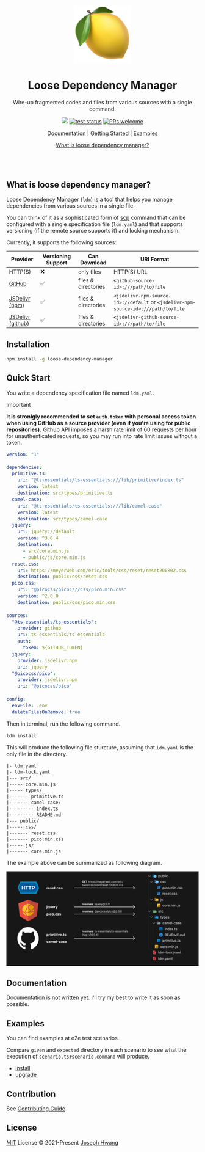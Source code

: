 <p align="center">
<a href="#">
<img src="https://raw.githubusercontent.com/ldm-org/ldm/refs/heads/master/assets/logo.png" height="150">
</a>
</p>

<h1 align="center">
Loose Dependency Manager
</h1>
<p align="center">
Wire-up fragmented codes and files from various sources with a single command.
<p>
<p align="center">
  <a href="https://www.npmjs.com/package/loose-dependency-manager"><img src="https://img.shields.io/npm/v/loose-dependency-manager?color=729B1B&label="></a>
  <a href="https://github.com/ldm-org/ldm/actions/workflows/test.yml"><img src="https://github.com/ldm-org/ldm/actions/workflows/test.yml/badge.svg?branch=release-please--branches--master" alt="test status"></a>
  <a href="https://github.com/ldm-org/ldm/blob/master/.github/CONTRIBUTING.md"><img src="https://img.shields.io/badge/PRs-welcome-brightgreen.svg" alt="PRs welcome"></img></a>
<p>

<p align="center">
 <a href="#documentation">Documentation</a> | <a href="#quick-start">Getting Started</a> | <a href="#examples">Examples</a>
</p>
<p align="center">
<a href="#what-is-loose-dependency-manager">What is loose dependency manager?</a>
</p>

<h4 align="center">

</h4>
<br>
<br>

## What is loose dependency manager?

Loose Dependency Manager (`ldm`) is a tool that helps you manage dependencies from various sources in a single file.

You can think of it as a sophisticated form of [scp](https://en.wikipedia.org/wiki/Secure_copy_protocol) command
that can be configured with a single specification file (`ldm.yaml`) 
and that supports versioning (if the remote source supports it) and locking mechanism.

Currently, it supports the following sources:

| Provider | Versioning Support | Can Download | URI Format |
| --- | --- | --- | --- |
| HTTP(S) | ❌ | only files | HTTP(S) URL |
| [GitHub](https://github.com/) | ✅ | files & directories | `<github-source-id>:///path/to/file` |
| [JSDelivr (npm)](https://www.jsdelivr.com/) | ✅ | files & directories | `<jsdelivr-npm-source-id>://default` or `<jsdelivr-npm-source-id>:///path/to/file` |
| [JSDelivr (github)](https://www.jsdelivr.com/?docs=gh) | ✅ | files & directories | `<jsdelivr-github-source-id>:///path/to/file` |

## Installation

```sh
npm install -g loose-dependency-manager
```

## Quick Start

You write a dependency specification file named `ldm.yaml`. 

> [!IMPORTANT]
> **It is stronlgly recommended to set `auth.token` with personal access token**
> **when using GitHub as a source provider (even if you're using for public repositories).**
> Github API imposes a harsh rate limit of 60 requests per hour for unauthenticated requests, 
> so you may run into rate limit issues without a token.

```yaml
version: "1"

dependencies:
  primitive.ts:
    uri: "@ts-essentials/ts-essentials:///lib/primitive/index.ts"
    version: latest
    destination: src/types/primitive.ts
  camel-case:
    uri: "@ts-essentials/ts-essentials:///lib/camel-case"
    version: latest
    destination: src/types/camel-case
  jquery:
    uri: jquery://default
    version: ^3.6.4
    destinations:
      - src/core.min.js
      - public/js/core.min.js
  reset.css:
    uri: https://meyerweb.com/eric/tools/css/reset/reset200802.css
    destination: public/css/reset.css
  pico.css:
    uri: "@picocss/pico:///css/pico.min.css"
    version: ^2.0.0
    destination: public/css/pico.min.css

sources:
  "@ts-essentials/ts-essentials":
    provider: github
    uri: ts-essentials/ts-essentials
    auth:
      token: ${GITHUB_TOKEN}
  jquery:
    provider: jsdelivr:npm
    uri: jquery
  "@picocss/pico":
    provider: jsdelivr:npm
    uri: "@picocss/pico"

config:
  envFile: .env
  deleteFilesOnRemove: true
```

Then in terminal, run the following command.

```sh
ldm install
```

This will produce the following file sturcture, 
assuming that `ldm.yaml` is the only file in the directory.

```
|- ldm.yaml
|- ldm-lock.yaml
|--- src/
|----- core.min.js
|----- types/
|------- primitive.ts
|------- camel-case/
|--------- index.ts
|--------- README.md
|--- public/
|----- css/
|------- reset.css
|------- pico.min.css
|----- js/
|------- core.min.js
```

The example above can be summarized as following diagram.

![example](./assets/diagram.png)

## Documentation

Documentation is not written yet.
I'll try my best to write it as soon as possible.

## Examples

You can find examples at e2e test scenarios.

Compare `given` and `expected` directory in each scenario
to see what the execution of `scenario.ts#scenario.command` will produce.

- [install](./tests/install/scenarios)
- [upgrade](./tests/upgrade/scenarios)

## Contribution

See [Contributing Guide](./.github/CONTRIBUTING.md)

## License

[MIT](./LICENSE) License © 2021-Present [Joseph Hwang](https://github.com/01Joseph-Hwang10)
